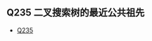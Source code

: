 ## Q235 二叉搜索树的最近公共祖先
* [Q235](https://leetcode-cn.com/problems/lowest-common-ancestor-of-a-binary-search-tree/)